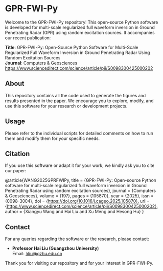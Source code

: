 # GPR-FWI-Py

Welcome to the GPR-FWI-Py repository! This open-source Python software is developed for multi-scale regularized full waveform inversion in Ground Penetrating Radar (GPR) using random excitation sources. It accompanies our recent publication:

**Title**: GPR-FWI-Py: Open-Source Python Software for Multi-Scale Regularized Full Waveform Inversion in Ground Penetrating Radar Using Random Excitation Sources  
**Journal**: Computers & Geosciences  
https://www.sciencedirect.com/science/article/pii/S0098300425000202

## About
This repository contains all the code used to generate the figures and results presented in the paper. We encourage you to explore, modify, and use this software for your research or development projects.

## Usage
Please refer to the individual scripts for detailed comments on how to run them and modify them for your specific needs.

## Citation
If you use this software or adapt it for your work, we kindly ask you to cite our paper:

@article{WANG2025GPRFWIPy,
title = {GPR-FWI-Py: Open-source Python software for multi-scale regularized full waveform inversion in Ground Penetrating Radar using random excitation sources}, 
journal = {Computers & Geosciences}, 
volume = {197}, 
pages = {105870}, 
year = {2025}, 
issn = {0098-3004}, 
doi = {https://doi.org/10.1016/j.cageo.2025.105870}, 
url = {https://www.sciencedirect.com/science/article/pii/S0098300425000202}, 
author = {Xiangyu Wang and Hai Liu and Xu Meng and Hesong Hu}
}

## Contact
For any queries regarding the software or the research, please contact:
- **Professor Hai Liu (Guangzhou University)**  
  Email: [hliu@gzhu.edu.cn](mailto:hliu@gzhu.edu.cn)

Thank you for visiting our repository and for your interest in GPR-FWI-Py.

